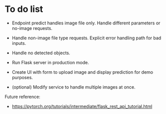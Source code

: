 # To do list

- Endpoint predict handles image file only. Handle different parameters or no-image requests.

- Handle non-image file type requests. Explicit error handling path for bad inputs.

- Handle no detected objects.

- Run Flask server in production mode.

- Create UI with form to upload image and display prediction for demo purposes.

- (optional) Modify service to handle multiple images at once.

Future reference:

- <https://pytorch.org/tutorials/intermediate/flask_rest_api_tutorial.html>
